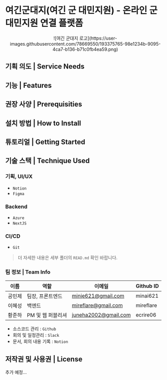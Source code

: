 # 여긴군대지(여긴 군 대민지원) - 온라인 군 대민지원 연결 플랫폼
<center>
![여긴 군대지 로고](https://user-images.githubusercontent.com/78669550/193375765-98e1234b-9095-4ca7-b136-b71c0fb4ea59.png)

</center>

## 기획 의도 | Service Needs

## 기능 | Features

## 권장 사양 | Prerequisities

## 설치 방법 | How to Install

## 튜토리얼 | Getting Started

## 기술 스택 | Technique Used
### 기획, UI/UX
- `Notion`
- `Figma`

### Backend
- `Azure`
- `NextJS`

### CI/CD
- `Git`
> 더 자세한 내용은 세부 폴더의 `READ.md` 확인 바랍니다.

### 팀 정보 | Team Info
| 이름 | 역할 | 이메일 | Github ID |
|---|---|---|---|
| 공민제 | 팀장, 프론트엔드 | minje621@gmail.com | minai621 |
| 이혜성 | 백엔드 | mireflare@gmail.com | mireflare |
| 황준하 | PM 및 웹 퍼블리셔 | juneha2002@gmail.com | ecrire06 |

- 소스코드 관리 : `Github`
- 회의 및 일정관리 : `Slack`
- 문서, 회의 내용 기록 : `Notion`

## 저작권 및 사용권 | License
추가 예정...
